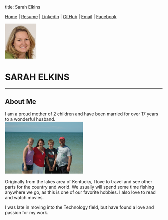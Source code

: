 title: Sarah Elkins


[Home](./README.md) | [Resume](./SarahElkinsResume.md) | [LinkedIn](linkedin.com/in/sarah-elkins-93719742) | [GitHub](https://github.com/selkins13) | [Email](sarahelkins13@hotmail.com) | [Facebook](https://github.com/selkins13)

<img src="./images/HeadShot.jpg" width="100">  

# SARAH ELKINS  
***
## About Me
I am a proud mother of 2 children and have been married for over 17 years to a wonderful husband.  
<img src="./images/Family.JPG" width="250">    

Originally from the lakes area of Kentucky, I love to travel and see other parts for the country and world.  We usually will spend some time fishing anywhere we go, as this is one of our favorite hobbies.  I also love to read and watch movies.  

I was late in moving into the Technology field, but have found a love and passion for my work.  
